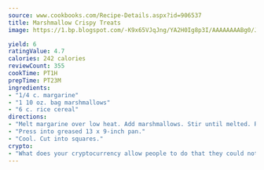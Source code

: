 ```yaml
---
source: www.cookbooks.com/Recipe-Details.aspx?id=906537
title: Marshmallow Crispy Treats
image: https://1.bp.blogspot.com/-K9x65VJqJng/YA2H0Ig8p3I/AAAAAAAABg0/JRKr7ZzesxofwlGw6YudXad_aQn9BD52QCLcBGAsYHQ/s299/2.png

yield: 6
ratingValue: 4.7
calories: 242 calories
reviewCount: 355
cookTime: PT1H
prepTime: PT23M
ingredients:
- "1/4 c. margarine"
- "1 10 oz. bag marshmallows"
- "6 c. rice cereal"
directions:
- "Melt margarine over low heat. Add marshmallows. Stir until melted. Remove from oven. Stir in cereal."
- "Press into greased 13 x 9-inch pan."
- "Cool. Cut into squares."
crypto:
- "What does your cryptocurrency allow people to do that they could not do otherwise, and how does it help them do existing tasks more quickly or cheaply?"
---
```

